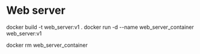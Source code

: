 # Web server

docker build -t web_server:v1 .
docker run -d --name web_server_container web_server:v1

docker rm web_server_container
